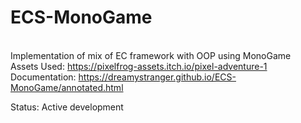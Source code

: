 # ECS-MonoGame
<br/>Implementation of mix of EC framework with OOP using MonoGame
<br/>Assets Used: https://pixelfrog-assets.itch.io/pixel-adventure-1
<br/>Documentation: https://dreamystranger.github.io/ECS-MonoGame/annotated.html

Status: Active development
